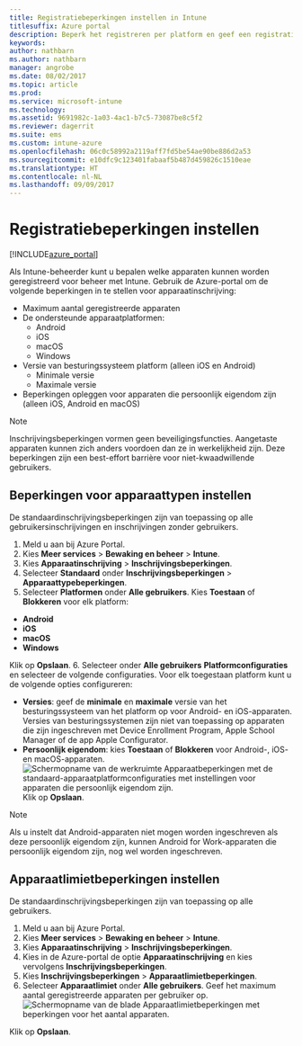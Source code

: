 ```yaml
---
title: Registratiebeperkingen instellen in Intune
titlesuffix: Azure portal
description: Beperk het registreren per platform en geef een registratielimiet voor apparaten op in Intune. "
keywords: 
author: nathbarn
ms.author: nathbarn
manager: angrobe
ms.date: 08/02/2017
ms.topic: article
ms.prod: 
ms.service: microsoft-intune
ms.technology: 
ms.assetid: 9691982c-1a03-4ac1-b7c5-73087be8c5f2
ms.reviewer: dagerrit
ms.suite: ems
ms.custom: intune-azure
ms.openlocfilehash: 06c0c58992a2119aff7fd5be54ae90be886d2a53
ms.sourcegitcommit: e10dfc9c123401fabaaf5b487d459826c1510eae
ms.translationtype: HT
ms.contentlocale: nl-NL
ms.lasthandoff: 09/09/2017
---
```

# <a name="set-enrollment-restrictions"></a>Registratiebeperkingen instellen

[!INCLUDE[azure_portal](./includes/azure_portal.md)]

Als Intune-beheerder kunt u bepalen welke apparaten kunnen worden geregistreerd voor beheer met Intune. Gebruik de Azure-portal om de volgende beperkingen in te stellen voor apparaatinschrijving:

- Maximum aantal geregistreerde apparaten
- De ondersteunde apparaatplatformen:
  - Android
  - iOS
  - macOS
  - Windows
- Versie van besturingssysteem platform (alleen iOS en Android)
  - Minimale versie
  - Maximale versie
- Beperkingen opleggen voor apparaten die persoonlijk eigendom zijn (alleen iOS, Android en macOS)

>[!NOTE]
>Inschrijvingsbeperkingen vormen geen beveiligingsfuncties. Aangetaste apparaten kunnen zich anders voordoen dan ze in werkelijkheid zijn. Deze beperkingen zijn een best-effort barrière voor niet-kwaadwillende gebruikers.

## <a name="set-device-type-restrictions"></a>Beperkingen voor apparaattypen instellen
De standaardinschrijvingsbeperkingen zijn van toepassing op alle gebruikersinschrijvingen en inschrijvingen zonder gebruikers.
1. Meld u aan bij Azure Portal.
2. Kies **Meer services** > **Bewaking en beheer** > **Intune**.
3. Kies **Apparaatinschrijving** > **Inschrijvingsbeperkingen**.
4. Selecteer **Standaard** onder **Inschrijvingsbeperkingen** > **Apparaattypebeperkingen**.
5. Selecteer **Platformen** onder **Alle gebruikers**. Kies **Toestaan** of **Blokkeren** voor elk platform:
  - **Android**
  - **iOS**
  - **macOS**
  - **Windows**

  Klik op **Opslaan**.
6. Selecteer onder **Alle gebruikers** **Platformconfiguraties** en selecteer de volgende configuraties. Voor elk toegestaan platform kunt u de volgende opties configureren:
  - **Versies**: geef de **minimale** en **maximale** versie van het besturingssysteem van het platform op voor Android- en iOS-apparaten. Versies van besturingssystemen zijn niet van toepassing op apparaten die zijn ingeschreven met Device Enrollment Program, Apple School Manager of de app Apple Configurator.
  - **Persoonlijk eigendom**: kies **Toestaan** of **Blokkeren** voor Android-, iOS- en macOS-apparaten.
  ![Schermopname van de werkruimte Apparaatbeperkingen met de standaard-apparaatplatformconfiguraties met instellingen voor apparaten die persoonlijk eigendom zijn.](media/device-restrictions-platform-configurations.png)
  Klik op **Opslaan**.

>[!NOTE]
>Als u instelt dat Android-apparaten niet mogen worden ingeschreven als deze persoonlijk eigendom zijn, kunnen Android for Work-apparaten die persoonlijk eigendom zijn, nog wel worden ingeschreven.

## <a name="set-device-limit-restrictions"></a>Apparaatlimietbeperkingen instellen
De standaardinschrijvingsbeperkingen zijn van toepassing op alle gebruikers.
1. Meld u aan bij Azure Portal.
2. Kies **Meer services** > **Bewaking en beheer** > **Intune**.
3. Kies **Apparaatinschrijving** > **Inschrijvingsbeperkingen**.
4. Kies in de Azure-portal de optie **Apparaatinschrijving** en kies vervolgens **Inschrijvingsbeperkingen**.
5. Kies **Inschrijvingsbeperkingen** > **Apparaatlimietbeperkingen**.
6. Selecteer **Apparaatlimiet** onder **Alle gebruikers**. Geef het maximum aantal geregistreerde apparaten per gebruiker op.  
![Schermopname van de blade Apparaatlimietbeperkingen met beperkingen voor het aantal apparaten.](./media/device-restrictions-limit.png)

  Klik op **Opslaan**.
